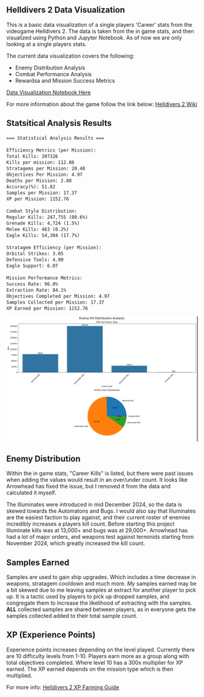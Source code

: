 ## Helldivers 2 Data Visualization
This is a basic data visualization of a single players 'Career' stats from the videogame Helldivers 2. The data is taken from the in game stats, and then visualized using Python and Jupyter Notebook.
As of now we are only looking at a single players stats.

The current data visualization covers the following:
- Enemy Distribution Analysis
- Combat Performance Analysis
- Rewardsa and Mission Success Metrics

[Data Visualization Notebook Here](camp_viz.ipynb)

For more information about the game follow the link below:
[Helldivers 2 Wiki](https://helldivers.wiki.gg/wiki/Helldivers_2)

## Statsitical Analysis Results 
```
=== Statistical Analysis Results ===

Efficiency Metrics (per Mission):
Total Kills: 307326
Kills per mission: 112.86
Stratagems per Mission: 20.48
Objectives Per Mission: 4.97
Deaths per Mission: 2.80
Accuracy(%): 51.82
Samples per Mission: 17.37
XP per Mission: 1152.76

Combat Style Distribution:
Regular Kills: 247,755 (80.6%)
Grenade Kills: 4,724 (1.5%)
Melee Kills: 463 (0.2%)
Eagle Kills: 54,384 (17.7%)

Stratagem Efficiency (per Mission):
Orbital Strikes: 3.05
Defensive Tools: 4.90
Eagle Support: 6.07

Mission Performance Metrics:
Success Rate: 96.0%
Extraction Rate: 84.1%
Objectives Completed per Mission: 4.97
Samples Collected per Mission: 17.37
XP Earned per Mission: 1152.76
```

![Enemy Distribution Analysis](./assets/enemy_dist_analysis.png)

## Enemy Distribution
Within the in game stats, "Career Kills" is listed, but there were past issues when adding the values would result in an over/under count. It looks like Arrowhead has fixed the issue, but I removed it from the data and calculated it myself. 

The Illuminates were introduced in mid December 2024, so the data is skewed towards the Automatons and Bugs. I would also say that Illuminates are the easiest faction to play against, and their current roster of enemies incredibly increases a players kill count. Before starting this project Illuminate kills was at 13,000+ and bugs was at 29,000+. Arrowhead has had a lot of major orders, and weapons test against terminids starting from November 2024, which greatly increased the kill count.


## Samples Earned
Samples are used to gain ship upgrades. Which includes a time decrease in weapons, stratagem cooldown and much more. _My_ samples earned may be a bit skewed due to me leaving samples at extract for another player to pick up. It is a tactic used by players to pick up dropped samples, and congregate them to increase the likelihood of extracting with the samples. **ALL** collected samples are shared between players, as in everyone gets the samples collected added to their total sample count. 

## XP (Experience Points)
Experience points increases depending on the level played. Currently there are 10 difficulty levels from 1-10. Players earn more as a group along with total objectives completed.   Where level 10 has a 300x multiplier for XP earned. The XP earned depends on the mission type which is then multiplied.

For more info:
[Helldivers 2 XP Farming Guide](https://game8.co/games/Helldivers-2/archives/446460#hl_2)


